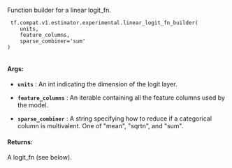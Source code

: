 Function builder for a linear logit_fn.



```
 tf.compat.v1.estimator.experimental.linear_logit_fn_builder(
    units,
    feature_columns,
    sparse_combiner='sum'
)
 
```



#### Args:

- **`units`** : An int indicating the dimension of the logit layer.

- **`feature_columns`** : An iterable containing all the feature columns used by
the model.

- **`sparse_combiner`** : A string specifying how to reduce if a categorical column
is multivalent.  One of "mean", "sqrtn", and "sum".



#### Returns:
A logit_fn (see below).

